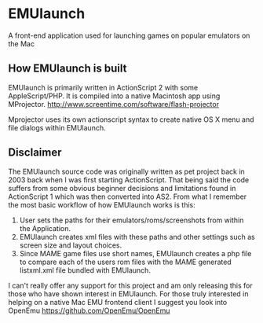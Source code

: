 EMUlaunch
=========

A front-end application used for launching games on popular emulators on the Mac

How EMUlaunch is built
----------------------

EMUlaunch is primarily written in ActionScript 2 with some AppleScript/PHP. It is compiled into a native Macintosh app using MProjector. http://www.screentime.com/software/flash-projector

Mprojector uses its own actionscript syntax to create native OS X menu and file dialogs within EMUlaunch. 

Disclaimer
----------

The EMUlaunch source code was originally written as pet project back in 2003 back when I was first starting ActionScript. That being said the code suffers from some obvious beginner decisions and limitations found in ActionScript 1 which was then converted into AS2. From what I remember the most basic workflow of how EMUlaunch works is this:

1. User sets the paths for their emulators/roms/screenshots from within the Application.
2. EMUlaunch creates xml files with these paths and other settings such as screen size and layout choices.
3. Since MAME game files use short names, EMUlaunch creates a php file to compare each of the users rom files with the MAME generated listxml.xml file bundled with EMUlaunch.

I can't really offer any support for this project and am only releasing this for those who have shown interest in EMUlaunch. For those truly interested in helping on a native Mac EMU frontend client I suggest you look into OpenEmu https://github.com/OpenEmu/OpenEmu